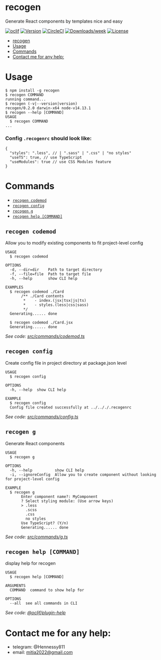 # recogen

Generate React components by templates nice and easy

[![oclif](https://img.shields.io/badge/cli-oclif-brightgreen.svg)](https://oclif.io)
[![Version](https://img.shields.io/npm/v/recogen.svg)](https://npmjs.org/package/recogen)
[![CircleCI](https://circleci.com/gh/Hennessy811/recogen/tree/master.svg?style=shield)](https://circleci.com/gh/Hennessy811/recogen/tree/master)
[![Downloads/week](https://img.shields.io/npm/dw/recogen.svg)](https://npmjs.org/package/recogen)
[![License](https://img.shields.io/npm/l/recogen.svg)](https://github.com/Hennessy811/recogen/blob/master/package.json)

<!-- toc -->
* [recogen](#recogen)
* [Usage](#usage)
* [Commands](#commands)
* [Contact me for any help:](#contact-me-for-any-help)
<!-- tocstop -->

# Usage

<!-- usage -->
```sh-session
$ npm install -g recogen
$ recogen COMMAND
running command...
$ recogen (-v|--version|version)
recogen/0.2.0 darwin-x64 node-v14.13.1
$ recogen --help [COMMAND]
USAGE
  $ recogen COMMAND
...
```
<!-- usagestop -->

### Config `.recogenrc` should look like:

```
{
  "styles": ".less", // | ".sass" | ".css" | "no styles"
  "useTS": true, // use TypeScript
  "useModules": true // use CSS Modules feature
}
```

# Commands

<!-- commands -->
* [`recogen codemod`](#recogen-codemod)
* [`recogen config`](#recogen-config)
* [`recogen g`](#recogen-g)
* [`recogen help [COMMAND]`](#recogen-help-command)

## `recogen codemod`

Allow you to modify existing components to fit project-level config

```
USAGE
  $ recogen codemod

OPTIONS
  -d, --dir=dir    Path to target directory
  -f, --file=file  Path to target file
  -h, --help       show CLI help

EXAMPLES
  $ recogen codemod ./Card
       /** ./Card contents
        *    - index.(jsx|tsx|js|ts)
        *    - styles.(less|css|sass)
        */
  Generating...... done

  $ recogen codemod ./Card.jsx
  Generating...... done
```

_See code: [src/commands/codemod.ts](https://github.com/Hennessy811/recogen/blob/v0.2.0/src/commands/codemod.ts)_

## `recogen config`

Create config file in project directory at package.json level

```
USAGE
  $ recogen config

OPTIONS
  -h, --help  show CLI help

EXAMPLE
  $ recogen config
  Config file created successfully at ../.././.recogenrc
```

_See code: [src/commands/config.ts](https://github.com/Hennessy811/recogen/blob/v0.2.0/src/commands/config.ts)_

## `recogen g`

Generate React components

```
USAGE
  $ recogen g

OPTIONS
  -h, --help          show CLI help
  -i, --ignoreConfig  Allow you to create component without looking for project-level config

EXAMPLE
  $ recogen g
       Enter component name?: MyComponent
       ? Select styling module: (Use arrow keys)
       > .less
         .scss
         .css
         no styles
       Use TypeScript? (Y/n)
       Generating...... done
```

_See code: [src/commands/g.ts](https://github.com/Hennessy811/recogen/blob/v0.2.0/src/commands/g.ts)_

## `recogen help [COMMAND]`

display help for recogen

```
USAGE
  $ recogen help [COMMAND]

ARGUMENTS
  COMMAND  command to show help for

OPTIONS
  --all  see all commands in CLI
```

_See code: [@oclif/plugin-help](https://github.com/oclif/plugin-help/blob/v3.2.0/src/commands/help.ts)_
<!-- commandsstop -->

# Contact me for any help:

- telegram: @Hennessy811
- email: mitia2022@gmail.com
